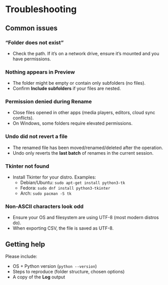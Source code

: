 # Troubleshooting

## Common issues

### “Folder does not exist”
- Check the path. If it’s on a network drive, ensure it’s mounted and you have permissions.

### Nothing appears in Preview
- The folder might be empty or contain only subfolders (no files).
- Confirm **Include subfolders** if your files are nested.

### Permission denied during Rename
- Close files opened in other apps (media players, editors, cloud sync conflicts).
- On Windows, some folders require elevated permissions.

### Undo did not revert a file
- The renamed file has been moved/renamed/deleted after the operation.
- Undo only reverts the **last batch** of renames in the current session.

### Tkinter not found
- Install Tkinter for your distro. Examples:
  - Debian/Ubuntu: `sudo apt-get install python3-tk`
  - Fedora: `sudo dnf install python3-tkinter`
  - Arch: `sudo pacman -S tk`

### Non-ASCII characters look odd
- Ensure your OS and filesystem are using UTF-8 (most modern distros do).
- When exporting CSV, the file is saved as UTF-8.

## Getting help
Please include:
- OS + Python version (`python --version`)
- Steps to reproduce (folder structure, chosen options)
- A copy of the **Log** output
